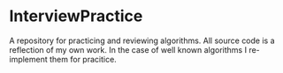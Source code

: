 # InterviewPractice
A repository for practicing and reviewing algorithms. All source code is a reflection of my own work. In the case of well known algorithms I re-implement them for pracitice.
